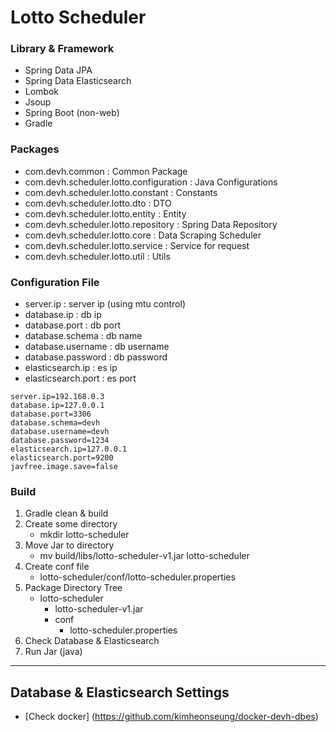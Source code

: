 # Lotto Scheduler

### Library & Framework
- Spring Data JPA
- Spring Data Elasticsearch
- Lombok
- Jsoup
- Spring Boot (non-web)
- Gradle

### Packages
- com.devh.common : Common Package
- com.devh.scheduler.lotto.configuration : Java Configurations
- com.devh.scheduler.lotto.constant : Constants
- com.devh.scheduler.lotto.dto : DTO
- com.devh.scheduler.lotto.entity : Entity
- com.devh.scheduler.lotto.repository : Spring Data Repository
- com.devh.scheduler.lotto.core : Data Scraping Scheduler
- com.devh.scheduler.lotto.service : Service for request
- com.devh.scheduler.lotto.util : Utils

### Configuration File
- server.ip : server ip (using mtu control)
- database.ip : db ip
- database.port : db port
- database.schema : db name
- database.username : db username
- database.password : db password
- elasticsearch.ip : es ip
- elasticsearch.port : es port
```
server.ip=192.168.0.3
database.ip=127.0.0.1
database.port=3306
database.schema=devh
database.username=devh
database.password=1234
elasticsearch.ip=127.0.0.1
elasticsearch.port=9200
javfree.image.save=false
```

### Build  
1. Gradle clean & build
2. Create some directory
   - mkdir lotto-scheduler
3. Move Jar to directory
   - mv build/libs/lotto-scheduler-v1.jar lotto-scheduler
4. Create conf file
   - lotto-scheduler/conf/lotto-scheduler.properties
5. Package Directory Tree
   - lotto-scheduler
     - lotto-scheduler-v1.jar
     - conf
       - lotto-scheduler.properties
6. Check Database & Elasticsearch
7. Run Jar (java)
---
## Database & Elasticsearch Settings
- [Check docker] (https://github.com/kimheonseung/docker-devh-dbes)
